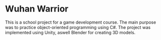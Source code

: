 # Wuhan Warrior
This is a school project for a game development course. The main purpose was to practice object-oriented programming using C#. The project was implemented using Unity, aswell Blender for creating 3D models.
